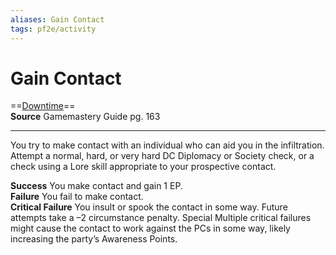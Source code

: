 ```yaml
---
aliases: Gain Contact 
tags: pf2e/activity
---
```


# Gain Contact

==[Downtime](../Traits/Downtime.md)==  
__Source__ Gamemastery Guide pg. 163

---

You try to make contact with an individual who can aid you in the infiltration. Attempt a normal, hard, or very hard DC Diplomacy or Society check, or a check using a Lore skill appropriate to your prospective contact.

**Success** You make contact and gain 1 EP.  
**Failure** You fail to make contact.  
**Critical Failure** You insult or spook the contact in some way. Future attempts take a –2 circumstance penalty. Special Multiple critical failures might cause the contact to work against the PCs in some way, likely increasing the party’s Awareness Points.

